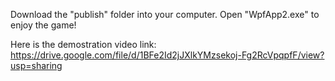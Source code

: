 Download the "publish" folder into your computer.
Open "WpfApp2.exe" to enjoy the game!

Here is the demostration video link:
https://drive.google.com/file/d/1BFe2Id2jJXlkYMzsekoj-Fg2RcVpqpfF/view?usp=sharing
